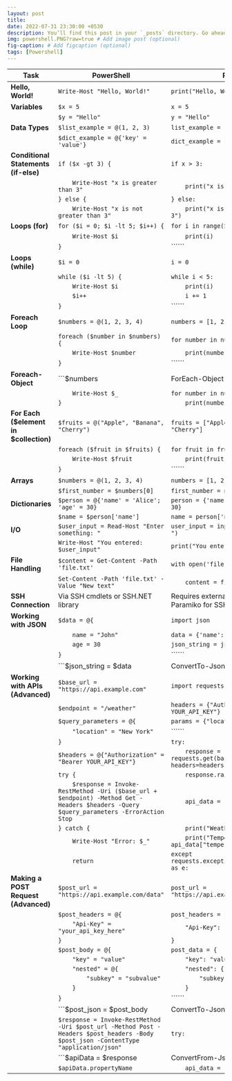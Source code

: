 ```yaml
---
layout: post
title: 
date: 2022-07-31 23:30:00 +0530
description: You’ll find this post in your `_posts` directory. Go ahead and edit it and re-build the site to see your changes. # Add post description (optional)
img: powershell.PNG?raw=true # Add image post (optional)
fig-caption: # Add figcaption (optional)
tags: [Powershell]
---
```


| Task                                      | PowerShell                                         | Python                                              |
|-------------------------------------------|----------------------------------------------------|-----------------------------------------------------|
| **Hello, World!**                         | ```Write-Host "Hello, World!"```                  | ```print("Hello, World!")```                      |
| **Variables**                             | ```$x = 5```                                      | ```x = 5```                                       |
|                                           | ```$y = "Hello"```                                | ```y = "Hello"```                                 |
| **Data Types**                            | ```$list_example = @(1, 2, 3)```                  | ```list_example = [1, 2, 3]```                    |
|                                           | ```$dict_example = @{'key' = 'value'}```           | ```dict_example = {'key': 'value'}```             |
| **Conditional Statements (if-else)**     | ```if ($x -gt 3) {```                            | ```if x > 3:```                                  |
|                                           | ```    Write-Host "x is greater than 3"```        | ```    print("x is greater than 3")```            |
|                                           | ```} else {```                                   | ```} else:```                                    |
|                                           | ```    Write-Host "x is not greater than 3"```    | ```    print("x is not greater than 3")```        |
| **Loops (for)**                           | ```for ($i = 0; $i -lt 5; $i++) {```              | ```for i in range(5):```                          |
|                                           | ```    Write-Host $i```                           | ```    print(i)```                               |
|                                           | ```}```                                          | ``````                                           |
| **Loops (while)**                         | ```$i = 0```                                      | ```i = 0```                                       |
|                                           | ```while ($i -lt 5) {```                        | ```while i < 5:```                               |
|                                           | ```    Write-Host $i```                           | ```    print(i)```                               |
|                                           | ```    $i++```                                   | ```    i += 1```                                  |
|                                           | ```}```                                          | ``````                                           |
| **Foreach Loop**                          | ```$numbers = @(1, 2, 3, 4)```                  | ```numbers = [1, 2, 3, 4]```                     |
|                                           | ```foreach ($number in $numbers) {```            | ```for number in numbers:```                      |
|                                           | ```    Write-Host $number```                      | ```    print(number)```                           |
|                                           | ```}```                                          | ``````                                           |
| **Foreach-Object**                        | ```$numbers | ForEach-Object {```                   | ```numbers = [1, 2, 3, 4]```                     |
|                                           | ```    Write-Host $_```                          | ```for number in numbers:```                      |
|                                           | ```}```                                          | ```    print(number)```                           |
| **For Each ($element in $collection)**   | ```$fruits = @("Apple", "Banana", "Cherry")```   | ```fruits = ["Apple", "Banana", "Cherry"]```     |
|                                           | ```foreach ($fruit in $fruits) {```             | ```for fruit in fruits:```                       |
|                                           | ```    Write-Host $fruit```                      | ```    print(fruit)```                            |
|                                           | ```}```                                          | ``````                                           |
| **Arrays**                                | ```$numbers = @(1, 2, 3, 4)```                  | ```numbers = [1, 2, 3, 4]```                     |
|                                           | ```$first_number = $numbers[0]```               | ```first_number = numbers[0]```                  |
| **Dictionaries**                          | ```$person = @{'name' = 'Alice'; 'age' = 30}``` | ```person = {'name': 'Alice', 'age': 30}```      |
|                                           | ```$name = $person['name']```                   | ```name = person['name']```                       |
| **I/O**                                   | ```$user_input = Read-Host "Enter something: "``` | ```user_input = input("Enter something: ")```    |
|                                           | ```Write-Host "You entered: $user_input"```     | ```print("You entered:", user_input)```           |
| **File Handling**                         | ```$content = Get-Content -Path 'file.txt'```   | ```with open('file.txt', 'r') as file:```         |
|                                           | ```Set-Content -Path 'file.txt' -Value "New text"``` | ```    content = file.read()```                    |
| **SSH Connection**                        | Via SSH cmdlets or SSH.NET library               | Requires external libraries (e.g., Paramiko for SSH) |
| **Working with JSON**                     | ```$data = @{```                                | ```import json```                                 |
|                                           | ```    name = "John"```                         | ```data = {'name': 'John', 'age': 30}```         |
|                                           | ```    age = 30```                              | ```json_string = json.dumps(data)```              |
|                                           | ```}```                                          | ``````                                           |
|                                           | ```$json_string = $data | ConvertTo-Json```      | ``````                                           |
| **Working with APIs (Advanced)**           | ```$base_url = "https://api.example.com"```     | ```import requests```                             |
|                                           | ```$endpoint = "/weather"```                    | ```headers = {"Authorization": "Bearer YOUR_API_KEY"}``` |
|                                           | ```$query_parameters = @{```                   | ```params = {"location": "New York"}```           |
|                                           | ```    "location" = "New York"```               | ``````                                           |
|                                           | ```}```                                          | ```try:```                                        |
|                                           | ```$headers = @{"Authorization" = "Bearer YOUR_API_KEY"}``` | ```    response = requests.get(base_url + endpoint, headers=headers, params=params)``` |
|                                           | ```try {```                                     | ```    response.raise_for_status()```              |
|                                           | ```    $response = Invoke-RestMethod -Uri ($base_url + $endpoint) -Method Get -Headers $headers -Query $query_parameters -ErrorAction Stop``` | ```    api_data = response.json()```               |
|                                           | ```} catch {```                                 | ```    print("Weather in New York:")```           |
|                                           | ```    Write-Host "Error: $_"```                | ```    print("Temperature:", api_data["temperature"])``` |
|                                           | ```    return```                                | ```except requests.exceptions.RequestException as e:``` |
| **Making a POST Request (Advanced)**      | ```$post_url = "https://api.example.com/data"``` | ```post_url = "https://api.example.com/data"```    |
|                                           | ```$post_headers = @{```                        | ```post_headers = {```                            |
|                                           | ```    "Api-Key" = "your_api_key_here"```       | ```    "Api-Key": "your_api_key_here"```          |
|                                           | ```}```                                          | ```}```                                           |
|                                           | ```$post_body = @{```                           | ```post_data = {```                               |
|                                           | ```    "key" = "value"```                      | ```    "key": "value"```                         |
|                                           | ```    "nested" = @{```                        | ```    "nested": {```                            |
|                                           | ```        "subkey" = "subvalue"```           | ```        "subkey": "subvalue"```               |
|                                           | ```    }```                                     | ```    }```                                       |
|                                           | ```}```                                          | ``````                                           |
|                                           | ```$post_json = $post_body | ConvertTo-Json```  | ```post_json = json.dumps(post_data)```           |
|                                           | ```$response = Invoke-RestMethod -Uri $post_url -Method Post -Headers $post_headers -Body $post_json -ContentType "application/json"``` | ```try:```                                        |
|                                           | ```$apiData = $response | ConvertFrom-Json```  | ```    response = requests.post(post_url, json=post_data, headers=post_headers)``` |
|                                           | ```$apiData.propertyName```                     | ```    api_data = response.json()```               |
